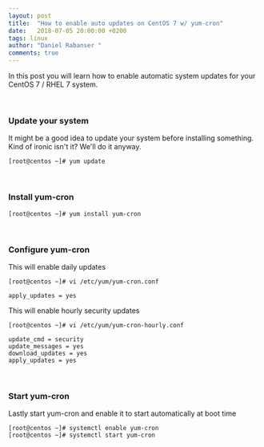 ```yaml
---
layout: post
title:  "How to enable auto updates on CentOS 7 w/ yum-cron"
date:   2018-07-05 20:00:00 +0200
tags: linux
author: "Daniel Rabanser "
comments: true
---
```

In this post you will learn how to enable automatic system updates for your CentOS 7 / RHEL 7 system.
<!--excerpt-->  

<br>

### Update your system
It might be a good idea to update your system before installing something. Kind of ironic isn't it? We'll do it anyway.
```
[root@centos ~]# yum update
```

<br>

### Install yum-cron
```
[root@centos ~]# yum install yum-cron
```

<br>

### Configure yum-cron
This will enable daily updates
```
[root@centos ~]# vi /etc/yum/yum-cron.conf
```
```
apply_updates = yes                  
```


This will enable hourly security updates
```
[root@centos ~]# vi /etc/yum/yum-cron-hourly.conf
```
```
update_cmd = security
update_messages = yes
download_updates = yes
apply_updates = yes
```

<br>

### Start yum-cron
Lastly start yum-cron and enable it to start automatically at boot time
```
[root@centos ~]# systemctl enable yum-cron
[root@centos ~]# systemctl start yum-cron
```